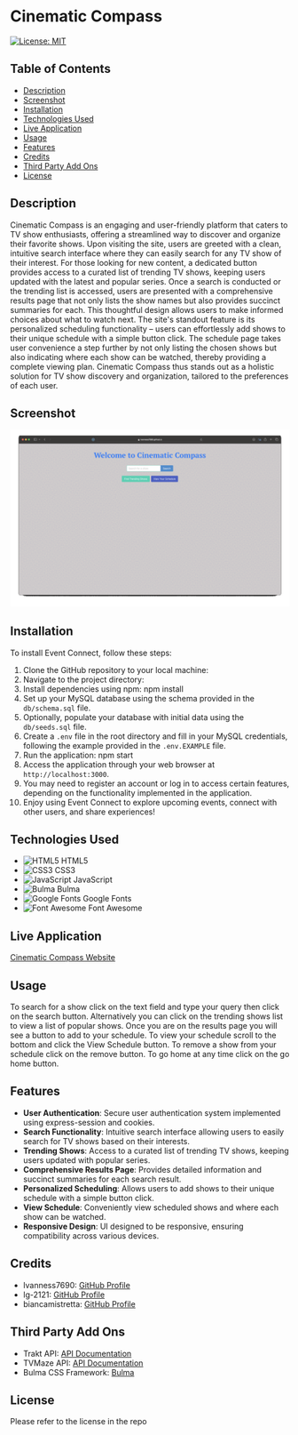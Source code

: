 # Cinematic Compass
[![License: MIT](https://img.shields.io/badge/License-MIT-yellow.svg)](https://opensource.org/licenses/MIT)

## Table of Contents
* [Description](#description)
* [Screenshot](#screenshot)
* [Installation](#installation)
* [Technologies Used](#technologies-used)
* [Live Application](#live-application)
* [Usage](#usage)
* [Features](#features)
* [Credits](#credits)
* [Third Party Add Ons](#third-party-add-ons)
* [License](#license)

## Description

Cinematic Compass is an engaging and user-friendly platform that caters to TV show enthusiasts, offering a streamlined way to discover and organize their favorite shows. Upon visiting the site, users are greeted with a clean, intuitive search interface where they can easily search for any TV show of their interest. For those looking for new content, a dedicated button provides access to a curated list of trending TV shows, keeping users updated with the latest and popular series. Once a search is conducted or the trending list is accessed, users are presented with a comprehensive results page that not only lists the show names but also provides succinct summaries for each. This thoughtful design allows users to make informed choices about what to watch next. The site's standout feature is its personalized scheduling functionality – users can effortlessly add shows to their unique schedule with a simple button click. The schedule page takes user convenience a step further by not only listing the chosen shows but also indicating where each show can be watched, thereby providing a complete viewing plan. Cinematic Compass thus stands out as a holistic solution for TV show discovery and organization, tailored to the preferences of each user.

## Screenshot 

![Cinematic Compass Demo](/assets/cinematic-compass-demo.gif)

## Installation

To install Event Connect, follow these steps:

1. Clone the GitHub repository to your local machine:
2. Navigate to the project directory:
3. Install dependencies using npm: npm install
4. Set up your MySQL database using the schema provided in the `db/schema.sql` file.
5. Optionally, populate your database with initial data using the `db/seeds.sql` file.
6. Create a `.env` file in the root directory and fill in your MySQL credentials, following the example provided in the `.env.EXAMPLE` file.
7. Run the application: npm start
8. Access the application through your web browser at `http://localhost:3000`.
9. You may need to register an account or log in to access certain features, depending on the functionality implemented in the application.
10. Enjoy using Event Connect to explore upcoming events, connect with other users, and share experiences!

## Technologies Used

- ![HTML5](https://img.shields.io/badge/HTML5-E34F26?style=for-the-badge&logo=html5&logoColor=white) HTML5
- ![CSS3](https://img.shields.io/badge/CSS3-1572B6?style=for-the-badge&logo=css3&logoColor=white) CSS3
- ![JavaScript](https://img.shields.io/badge/JavaScript-F7DF1E?style=for-the-badge&logo=javascript&logoColor=black) JavaScript
- ![Bulma](https://img.shields.io/badge/Bulma-00D1B2?style=for-the-badge&logo=bulma&logoColor=white) Bulma
- ![Google Fonts](https://img.shields.io/badge/Google_Fonts-4285F4?style=for-the-badge&logo=google-fonts&logoColor=white) Google Fonts
- ![Font Awesome](https://img.shields.io/badge/Font_Awesome-339AF0?style=for-the-badge&logo=font-awesome&logoColor=white) Font Awesome

## Live Application

[Cinematic Compass Website](https://lvanness7690.github.io/work-day-cinematic-compass/)

## Usage

To search for a show click on the text field and type your query then click on the search button. Alternatively you can click on the trending shows list to view a list of popular shows. Once you are on the results page you will see a button to add to your schedule. To view your schedule scroll to the bottom and click the View Schedule button. To remove a show from your schedule click on the remove button. To go home at any time click on the go home button.

## Features

- **User Authentication**: Secure user authentication system implemented using express-session and cookies.
- **Search Functionality**: Intuitive search interface allowing users to easily search for TV shows based on their interests.
- **Trending Shows**: Access to a curated list of trending TV shows, keeping users updated with popular series.
- **Comprehensive Results Page**: Provides detailed information and succinct summaries for each search result.
- **Personalized Scheduling**: Allows users to add shows to their unique schedule with a simple button click.
- **View Schedule**: Conveniently view scheduled shows and where each show can be watched.
- **Responsive Design**: UI designed to be responsive, ensuring compatibility across various devices.

## Credits

- lvanness7690: [GitHub Profile](https://github.com/lvanness7690)
- lg-2121: [GitHub Profile](https://github.com/lg-2121)
- biancamistretta: [GitHub Profile](https://github.com/biancamistretta)

## Third Party Add Ons

- Trakt API: [API Documentation](https://trakt.docs.apiary.io/#)
- TVMaze API: [API Documentation](https://static.tvmaze.com/apidoc/)
- Bulma CSS Framework: [Bulma](https://bulma.io)

## License

Please refer to the license in the repo
